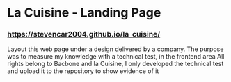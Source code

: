 # La Cuisine - Landing Page

### https://stevencar2004.github.io/la_cuisine/

Layout this web page under a design delivered by a company.
The purpose was to measure my knowledge with a technical test, in the frontend area
All rights belong to Bacbone and la Cuisine, I only developed the technical test and upload it to the repository to show evidence of it
